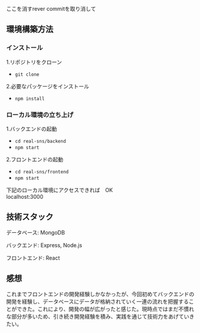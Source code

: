 ここを消すrever commitを取り消して
## 環境構築方法
### インストール
1.リポジトリをクローン
- `git clone`

2.必要なパッケージをインストール
- `npm install`

### ローカル環境の立ち上げ
1.バックエンドの起動
- `cd real-sns/backend`
- `npm start`

2.フロントエンドの起動
- `cd real-sns/frontend`
- `npm start`

下記のローカル環境にアクセスできれば　OK <br>
localhost:3000 <br>

## 技術スタック
データベース: MongoDB

バックエンド: Express, Node.js

フロントエンド: React

## 感想
これまでフロントエンドの開発経験しかなかったが、今回初めてバックエンドの開発を経験し、データベースにデータが格納されていく一連の流れを把握することができた。これにより、開発の幅が広がったと感じた。現時点ではまだ不慣れな部分が多いため、引き続き開発経験を積み、実践を通じて技術力をあげていきたい。

